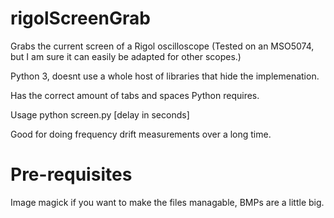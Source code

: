 # rigolScreenGrab
Grabs the current screen of a Rigol oscilloscope (Tested on an MSO5074, but I am sure it can easily be adapted for other scopes.)

Python 3, doesnt use a whole host of libraries that hide the implemenation.

Has the correct amount of tabs and spaces Python requires.

Usage python screen.py [delay in seconds]

Good for doing frequency drift measurements over a long time.

# Pre-requisites
Image magick if you want to make the files managable, BMPs are a little big.


